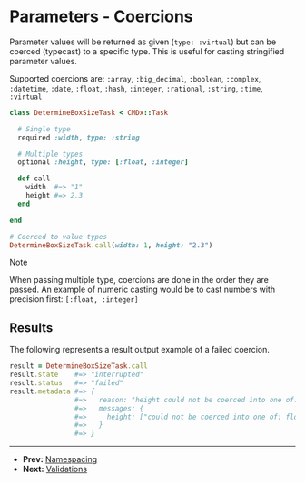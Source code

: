 # Parameters - Coercions

Parameter values will be returned as given (`type: :virtual`) but can be coerced (typecast)
to a specific type. This is useful for casting stringified parameter values.

Supported coercions are: `:array`, `:big_decimal`, `:boolean`, `:complex`, `:datetime`, `:date`,
`:float`, `:hash`, `:integer`, `:rational`, `:string`, `:time`, `:virtual`

```ruby
class DetermineBoxSizeTask < CMDx::Task

  # Single type
  required :width, type: :string

  # Multiple types
  optional :height, type: [:float, :integer]

  def call
    width  #=> "1"
    height #=> 2.3
  end

end

# Coerced to value types
DetermineBoxSizeTask.call(width: 1, height: "2.3")
```

> [!NOTE]
> When passing multiple type, coercions are done in the order they are passed. An example of
> numeric casting would be to cast numbers with precision first: `[:float, :integer]`

## Results

The following represents a result output example of a failed coercion.

```ruby
result = DetermineBoxSizeTask.call
result.state    #=> "interrupted"
result.status   #=> "failed"
result.metadata #=> {
                #=>   reason: "height could not be coerced into one of: float, integer.",
                #=>   messages: {
                #=>     height: ["could not be coerced into one of: float, integer"]
                #=>   }
                #=> }
```

---

- **Prev:** [Namespacing](https://github.com/drexed/cmdx/blob/main/docs/parameters/namespacing.md)
- **Next:** [Validations](https://github.com/drexed/cmdx/blob/main/docs/parameters/validations.md)
